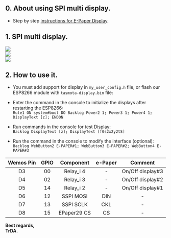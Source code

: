 ## 0. About using SPI multi display.   
 -  Step by step [instructions for E-Paper Display](https://github.com/arendst/Tasmota/discussions/11850).  

## 1. SPI multi display.

![](https://raw.githubusercontent.com/TrDA-hab/Projects/master/SPI%20multi%20display/4151.jpg)  
![](https://raw.githubusercontent.com/TrDA-hab/Projects/master/SPI%20multi%20display/4152.jpg)   
![](https://raw.githubusercontent.com/TrDA-hab/Projects/master/SPI%20multi%20display/20210917_191722.jpg)   

## 2. How to use it.  
 - You must add support for display in `my_user_config.h` file, or flash our ESP8266 module with `tasmota-display.bin` file:    

 - Enter the command in the console to initialize the displays after restarting the ESP8266:  
   `Rule1 ON system#boot DO Backlog Power2 1; Power3 1; Power4 1; DisplayText [z]; ENDON`  
 - Run commands in the console for test Display:    
   `Backlog DisplayText [z]; DisplayText [f0s2x2y2tS]`  
 - Run the command in the console to modify the interface (optional):   
   `Backlog WebButton2 E-PAPER#1; WebButton3 E-PAPER#2; WebButton4 E-PAPER#3`  

Wemos Pin|GPIO|Component|e-Paper|Сomment|
:-:|:-:|:-:|:-:|:-:
D3|00|Relay_i 4|-|On/Off display#3
D4|02|Relay_i 3|-|On/Off display#2
D5|14|Relay_i 2|-|On/Off display#1
D6|12|SSPI MOSI|DIN|-
D7|13|SSPI SCLK|CKL|-
D8|15|EPaper29 CS|CS|-

**Best regards,   
TrDA.**
